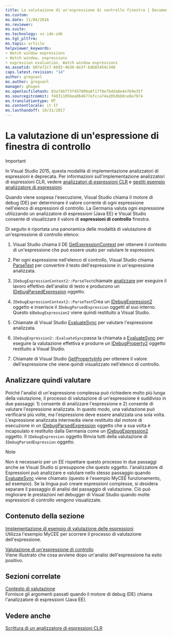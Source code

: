 ```yaml
---
title: La valutazione di un'espressione di controllo finestra | Documenti Microsoft
ms.custom: 
ms.date: 11/04/2016
ms.reviewer: 
ms.suite: 
ms.technology: vs-ide-sdk
ms.tgt_pltfrm: 
ms.topic: article
helpviewer_keywords:
- Watch window expressions
- Watch window, expressions
- expression evaluation, Watch window expressions
ms.assetid: b07e72c7-60d3-4b30-8e3f-6db83454c348
caps.latest.revision: "14"
author: gregvanl
ms.author: gregvanl
manager: ghogen
ms.openlocfilehash: 03a74bf73f457009a6f17f8e7bdda8e4e7b9e35f
ms.sourcegitcommit: f40311056ea0b4677efcca74a285dbb0ce0e7974
ms.translationtype: MT
ms.contentlocale: it-IT
ms.lasthandoff: 10/31/2017
---
```

# <a name="evaluating-a-watch-window-expression"></a>La valutazione di un'espressione di finestra di controllo
> [!IMPORTANT]
>  In Visual Studio 2015, questa modalità di implementazione analizzatori di espressioni è deprecata. Per informazioni sull'implementazione analizzatori di espressioni CLR, vedere [analizzatori di espressioni CLR](https://github.com/Microsoft/ConcordExtensibilitySamples/wiki/CLR-Expression-Evaluators) e [gestiti esempio analizzatore di espressioni](https://github.com/Microsoft/ConcordExtensibilitySamples/wiki/Managed-Expression-Evaluator-Sample).  
  
 Quando viene sospesa l'esecuzione, Visual Studio chiama il motore di debug (DE) per determinare il valore corrente di ogni espressione nell'elenco di espressioni di controllo. La Germania valuta ogni espressione utilizzando un analizzatore di espressioni (Java EE) e Visual Studio consente di visualizzare il valore di **espressioni di controllo** finestra.  
  
 Di seguito è riportata una panoramica delle modalità di valutazione di un'espressione di controllo elenco:  
  
1.  Visual Studio chiama il DE [GetExpressionContext](../../extensibility/debugger/reference/idebugstackframe2-getexpressioncontext.md) per ottenere il contesto di un'espressione che può essere usato per valutare le espressioni.  
  
2.  Per ogni espressione nell'elenco di controllo, Visual Studio chiama [ParseText](../../extensibility/debugger/reference/idebugexpressioncontext2-parsetext.md) per convertire il testo dell'espressione in un'espressione analizzata.  
  
3.  `IDebugExpressionContext2::ParseText`chiamate [analizzare](../../extensibility/debugger/reference/idebugexpressionevaluator-parse.md) per eseguire il lavoro effettivo dell'analisi di testo e producono un [IDebugParsedExpression](../../extensibility/debugger/reference/idebugparsedexpression.md) oggetto.  
  
4.  `IDebugExpressionContext2::ParseText`Crea un [IDebugExpression2](../../extensibility/debugger/reference/idebugexpression2.md) oggetto e inserisce il `IDebugParsedExpression` oggetti al suo interno. Questo si`DebugExpression2` viene quindi restituito a Visual Studio.  
  
5.  Chiamate di Visual Studio [EvaluateSync](../../extensibility/debugger/reference/idebugexpression2-evaluatesync.md) per valutare l'espressione analizzata.  
  
6.  `IDebugExpression2::EvaluateSync`passa la chiamata a [EvaluateSync](../../extensibility/debugger/reference/idebugparsedexpression-evaluatesync.md) per eseguire la valutazione effettiva e produrre un [IDebugProperty2](../../extensibility/debugger/reference/idebugproperty2.md) oggetto restituito a Visual Studio.  
  
7.  Chiamate di Visual Studio [GetPropertyInfo](../../extensibility/debugger/reference/idebugproperty2-getpropertyinfo.md) per ottenere il valore dell'espressione che viene quindi visualizzato nell'elenco di controllo.  
  
## <a name="parse-then-evaluate"></a>Analizzare quindi valutare  
 Poiché l'analisi di un'espressione complessa può richiedere molto più lunga della valutazione, il processo di valutazione di un'espressione è suddiviso in due passaggi: 1) consente di analizzare l'espressione e 2) consente di valutare l'espressione analizzata. In questo modo, una valutazione può verificarsi più volte, ma l'espressione deve essere analizzata una sola volta. L'espressione analizzata intermedia viene restituito dal motore di esecuzione in un [IDebugParsedExpression](../../extensibility/debugger/reference/idebugparsedexpression.md) oggetto che a sua volta è incapsulato e restituito dalla Germania come un [IDebugExpression2](../../extensibility/debugger/reference/idebugexpression2.md) oggetto. Il `IDebugExpression` oggetto Rinvia tutti della valutazione di `IDebugParsedExpression` oggetto.  
  
> [!NOTE]
>  Non è necessario per un EE rispettare questo processo in due passaggi anche se Visual Studio si presuppone che questo oggetto. l'analizzatore di Espressioni può analizzare e valutare nello stesso passaggio quando [EvaluateSync](../../extensibility/debugger/reference/idebugparsedexpression-evaluatesync.md) viene chiamato (questo è l'esempio MyCEE funzionamento, ad esempio). Se la lingua può creare espressioni complesse, si desidera separare il passaggio di analisi del passaggio di valutazione. Ciò può migliorare le prestazioni nel debugger di Visual Studio quando molte espressioni di controllo vengono visualizzate.  
  
## <a name="in-this-section"></a>Contenuto della sezione  
 [Implementazione di esempio di valutazione delle espressioni](../../extensibility/debugger/sample-implementation-of-expression-evaluation.md)  
 Utilizza l'esempio MyCEE per scorrere il processo di valutazione dell'espressione.  
  
 [Valutazione di un'espressione di controllo](../../extensibility/debugger/evaluating-a-watch-expression.md)  
 Viene illustrato che cosa avviene dopo un'analisi dell'espressione ha esito positivo.  
  
## <a name="related-sections"></a>Sezioni correlate  
 [Contesto di valutazione](../../extensibility/debugger/evaluation-context.md)  
 Fornisce gli argomenti passati quando il motore di debug (DE) chiama l'analizzatore di espressioni (Java EE).  
  
## <a name="see-also"></a>Vedere anche  
 [Scrittura di un analizzatore di espressioni CLR](../../extensibility/debugger/writing-a-common-language-runtime-expression-evaluator.md)